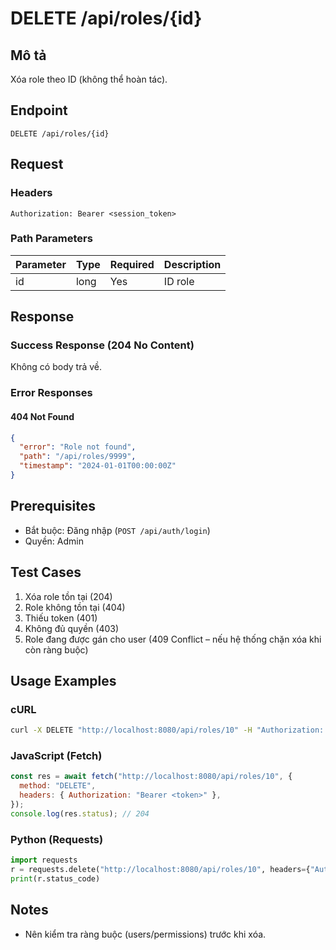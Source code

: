 # DELETE /api/roles/{id}

## Mô tả

Xóa role theo ID (không thể hoàn tác).

## Endpoint

```
DELETE /api/roles/{id}
```

## Request

### Headers

```
Authorization: Bearer <session_token>
```

### Path Parameters

| Parameter | Type | Required | Description |
| --------- | ---- | -------- | ----------- |
| id        | long | Yes      | ID role     |

## Response

### Success Response (204 No Content)

Không có body trả về.

### Error Responses

#### 404 Not Found

```json
{
  "error": "Role not found",
  "path": "/api/roles/9999",
  "timestamp": "2024-01-01T00:00:00Z"
}
```

## Prerequisites

- Bắt buộc: Đăng nhập (`POST /api/auth/login`)
- Quyền: Admin

## Test Cases

1. Xóa role tồn tại (204)
2. Role không tồn tại (404)
3. Thiếu token (401)
4. Không đủ quyền (403)
5. Role đang được gán cho user (409 Conflict – nếu hệ thống chặn xóa khi còn ràng buộc)

## Usage Examples

### cURL

```bash
curl -X DELETE "http://localhost:8080/api/roles/10" -H "Authorization: Bearer <token>"
```

### JavaScript (Fetch)

```javascript
const res = await fetch("http://localhost:8080/api/roles/10", {
  method: "DELETE",
  headers: { Authorization: "Bearer <token>" },
});
console.log(res.status); // 204
```

### Python (Requests)

```python
import requests
r = requests.delete("http://localhost:8080/api/roles/10", headers={"Authorization": "Bearer <token>"})
print(r.status_code)
```

## Notes

- Nên kiểm tra ràng buộc (users/permissions) trước khi xóa.
